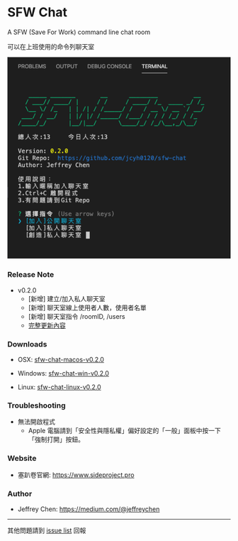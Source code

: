 # SFW Chat

A SFW (Save For Work) command line chat room

可以在上班使用的命令列聊天室

![demo](./demo.png)

### Release Note
- v0.2.0
    - [新增] 建立/加入私人聊天室
    - [新增] 聊天室線上使用者人數，使用者名單
    - [新增] 聊天室指令 /roomID, /users
    - [完整更新內容](./release.md)

### Downloads
- OSX: [sfw-chat-macos-v0.2.0](https://firebasestorage.googleapis.com/v0/b/sfw-chat.appspot.com/o/release%2Fv0_2_0%2Fsfw-chat-macos-v0.2.0.zip?alt=media&token=94c2618b-e97b-41f9-93b5-0c724746c215)

- Windows: [sfw-chat-win-v0.2.0](https://firebasestorage.googleapis.com/v0/b/sfw-chat.appspot.com/o/release%2Fv0_2_0%2Fsfw-chat-win-v0.2.0.exe.zip?alt=media&token=5a46d9b8-b839-483b-a1dc-00d2606c30e7)

- Linux: [sfw-chat-linux-v0.2.0](https://firebasestorage.googleapis.com/v0/b/sfw-chat.appspot.com/o/release%2Fv0_2_0%2Fsfw-chat-linux-v0.2.0.zip?alt=media&token=7914df12-9044-44b4-8b0d-dae4afa351f9)


### Troubleshooting

- 無法開啟程式
    - Apple 電腦請到「安全性與隱私權」偏好設定的「一般」面板中按一下「強制打開」按鈕。


### Website
- 塞趴卷官網: https://www.sideproject.pro

### Author
- Jeffrey Chen: https://medium.com/@jeffreychen

---
其他問題請到 [issue list](https://github.com/jcyh0120/sfw-chat/issues) 回報
